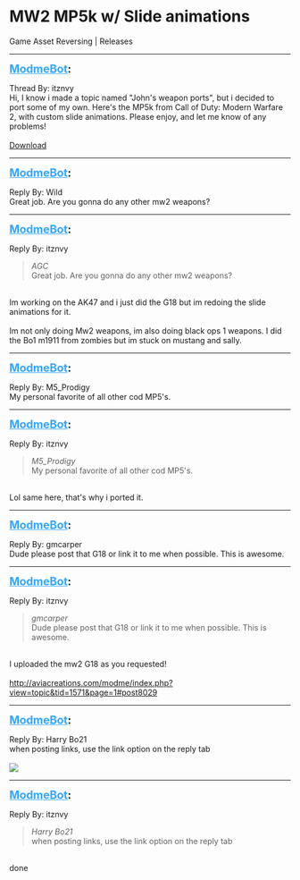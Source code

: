 # MW2 MP5k w/ Slide animations
Game Asset Reversing | Releases

---
<strong style="font-size: 1.4em;"><span style="text-decoration: underline;text-decoration-color: #34a7f9;"><span style="color:#34a7f9;">ModmeBot</span></span>:</strong>

<p>Thread By: itznvy<br />Hi, I know i made a topic named &quot;John&#39;s weapon ports&quot;, but i decided to port some of my own. Here&#39;s the MP5k from Call of Duty: Modern Warfare 2, with custom slide animations. Please enjoy, and let me know of any problems!<br /> <br /><a href="https://mega.nz/#!10kQ1LSR!bVZRDx9GGp4NNqnOqzSPmpVE9D1B3L_XtYNJTw9W0xU">Download</a></p>

---
<strong style="font-size: 1.4em;"><span style="text-decoration: underline;text-decoration-color: #34a7f9;"><span style="color:#34a7f9;">ModmeBot</span></span>:</strong>

<p>Reply By: Wild<br />Great job. Are you gonna do any other mw2 weapons?</p>

---
<strong style="font-size: 1.4em;"><span style="text-decoration: underline;text-decoration-color: #34a7f9;"><span style="color:#34a7f9;">ModmeBot</span></span>:</strong>

<p>Reply By: itznvy<br /><blockquote><em>AGC</em><br />Great job. Are you gonna do any other mw2 weapons?</blockquote><br /> Im working on the AK47 and i just did the G18 but im redoing the slide animations for it.<br /> <br />Im not only doing Mw2 weapons, im also doing black ops 1 weapons. I did the Bo1 m1911 from zombies but im stuck on mustang and sally.</p>

---
<strong style="font-size: 1.4em;"><span style="text-decoration: underline;text-decoration-color: #34a7f9;"><span style="color:#34a7f9;">ModmeBot</span></span>:</strong>

<p>Reply By: M5_Prodigy<br />My personal favorite of all other cod MP5&#39;s.</p>

---
<strong style="font-size: 1.4em;"><span style="text-decoration: underline;text-decoration-color: #34a7f9;"><span style="color:#34a7f9;">ModmeBot</span></span>:</strong>

<p>Reply By: itznvy<br /><blockquote><em>M5_Prodigy</em><br />My personal favorite of all other cod MP5&#39;s.</blockquote><br /> Lol same here, that&#39;s why i ported it.</p>

---
<strong style="font-size: 1.4em;"><span style="text-decoration: underline;text-decoration-color: #34a7f9;"><span style="color:#34a7f9;">ModmeBot</span></span>:</strong>

<p>Reply By: gmcarper<br />Dude please post that G18 or link it to me when possible. This is awesome.</p>

---
<strong style="font-size: 1.4em;"><span style="text-decoration: underline;text-decoration-color: #34a7f9;"><span style="color:#34a7f9;">ModmeBot</span></span>:</strong>

<p>Reply By: itznvy<br /><blockquote><em>gmcarper</em><br />Dude please post that G18 or link it to me when possible. This is awesome.</blockquote><br /> I uploaded the mw2 G18 as you requested!<br /> <br /><a href="http://aviacreations.com/modme/index.php?view=topic&tid=1571&page=1#post8029">http://aviacreations.com/modme/index.php?view=topic&amp;tid=1571&amp;page=1#post8029</a></p>

---
<strong style="font-size: 1.4em;"><span style="text-decoration: underline;text-decoration-color: #34a7f9;"><span style="color:#34a7f9;">ModmeBot</span></span>:</strong>

<p>Reply By: Harry Bo21<br />when posting links, use the link option on the reply tab<br /><br /><img style="max-width: 500px;" src="https://i.gyazo.com/bf268a5520915aa6c4751c1d803bf7cc.png"></p>

---
<strong style="font-size: 1.4em;"><span style="text-decoration: underline;text-decoration-color: #34a7f9;"><span style="color:#34a7f9;">ModmeBot</span></span>:</strong>

<p>Reply By: itznvy<br /><blockquote><em>Harry Bo21</em><br />when posting links, use the link option on the reply tab</blockquote><br /> done</p>

